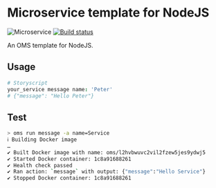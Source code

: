 # Microservice template for NodeJS

![Microservice](https://img.shields.io/badge/microservice-ready-brightgreen.svg?style=for-the-badge)
[![Build status](https://img.shields.io/travis/com/microservices/node/master.svg?style=for-the-badge)](https://travis-ci.com/microservices/node)

An OMS template for NodeJS.

Usage
-----

```coffee
# Storyscript
your_service message name: 'Peter'
# {"message": "Hello Peter"}
```

Test
----

```sh
> oms run message -a name=Service
ℹ Building Docker image
…
✔ Built Docker image with name: oms/l2hvbwuvc2vil2fzew5jes9ydwj5
✔ Started Docker container: 1c8a91688261
✔ Health check passed
✔ Ran action: `message` with output: {"message":"Hello Service"}
✔ Stopped Docker container: 1c8a91688261
```
